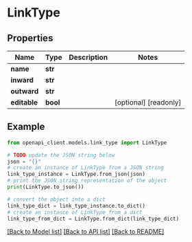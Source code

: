 # LinkType


## Properties

Name | Type | Description | Notes
------------ | ------------- | ------------- | -------------
**name** | **str** |  | 
**inward** | **str** |  | 
**outward** | **str** |  | 
**editable** | **bool** |  | [optional] [readonly] 

## Example

```python
from openapi_client.models.link_type import LinkType

# TODO update the JSON string below
json = "{}"
# create an instance of LinkType from a JSON string
link_type_instance = LinkType.from_json(json)
# print the JSON string representation of the object
print(LinkType.to_json())

# convert the object into a dict
link_type_dict = link_type_instance.to_dict()
# create an instance of LinkType from a dict
link_type_from_dict = LinkType.from_dict(link_type_dict)
```
[[Back to Model list]](../README.md#documentation-for-models) [[Back to API list]](../README.md#documentation-for-api-endpoints) [[Back to README]](../README.md)


